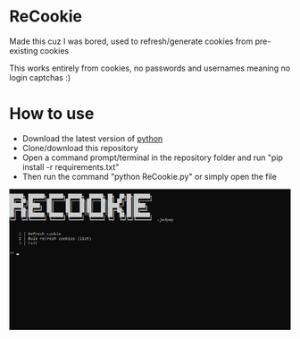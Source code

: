 # ReCookie

Made this cuz I was bored, used to refresh/generate cookies from pre-existing cookies

This works entirely from cookies, no passwords and usernames meaning no login captchas :)

# How to use

- Download the latest version of [python](https://www.python.org/downloads/)
- Clone/download this repository
- Open a command prompt/terminal in the repository folder and run "pip install -r requirements.txt"
- Then run the command "python ReCookie.py" or simply open the file

![ReCookie](https://raw.githubusercontent.com/jedpep/ReCookie/main/images/ReCookie.png)
